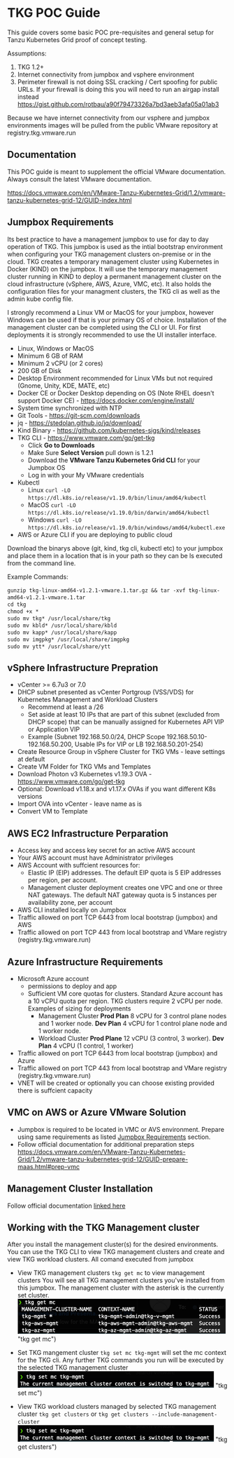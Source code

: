 # TKG POC Guide
This guide covers some basic POC pre-requisites and general setup for Tanzu Kubernetes Grid proof of concept testing.

Assumptions:

1. TKG 1.2+
3. Internet connectivity from jumpbox and vsphere environment
4. Perimeter firewall is not doing SSL cracking / Cert spoofing for public URLs.  If your firewall is doing this you will need to run an airgap install instead https://gist.github.com/rotbau/a90f79473326a7bd3aeb3afa05a01ab3

Because we have internet connectivity from our vsphere and jumpbox environments images will be pulled from the public VMware repository at registry.tkg.vmware.run

## Documentation

This POC guide is meant to supplement the official VMware documentation.  Always consult the latest VMware documentation.

https://docs.vmware.com/en/VMware-Tanzu-Kubernetes-Grid/1.2/vmware-tanzu-kubernetes-grid-12/GUID-index.html

## Jumpbox Requirements

Its best practice to have a management jumpbox to use for day to day operation of TKG.  This jumpbox is used as the intial bootstrap environment when configuring your TKG management clusters on-premise or in the cloud.  TKG creates a temporary management cluster using Kubernetes in Docker (KIND) on the jumpbox.  It will use the temporary management cluster running in KIND to deploy a permanent management cluster on the cloud infrastructure (vSphere, AWS, Azure, VMC, etc).  It also holds the configuration files for your managment clusters, the TKG cli as well as the admin kube config file.

I strongly recommend a Linux VM or MacOS for your jumpbox, however Windows can be used if that is your primary OS of choice.  Installation of the management cluster can be completed using the CLI or UI.  For first deployments it is strongly recommended to use the UI installer interface. 

- Linux, Windows or MacOS 
- Minimum 6 GB of RAM
- Minimum 2 vCPU (or 2 cores)
- 200 GB of Disk
- Desktop Environment recommended for Linux VMs but not required (Gnome, Unity, KDE, MATE, etc)
- Docker CE or Docker Desktop depending on OS (Note RHEL doesn't support Docker CE) - https://docs.docker.com/engine/install/
- System time synchronized with NTP
- Git Tools - https://git-scm.com/downloads
- jq - https://stedolan.github.io/jq/download/
- Kind Binary - https://github.com/kubernetes-sigs/kind/releases
- TKG CLI - https://www.vmware.com/go/get-tkg 
    - Click **Go to Downloads**
    - Make Sure **Select Version** pull down is 1.2.1
    - Download the **VMware Tanzu Kubernetes Grid CLI** for your Jumpbox OS
    - Log in with your My VMware credentials
- Kubectl 
    - Linux `curl -LO https://dl.k8s.io/release/v1.19.0/bin/linux/amd64/kubectl`
    - MacOS `curl -LO https://dl.k8s.io/release/v1.19.0/bin/darwin/amd64/kubectl`
    - Windows `curl -LO https://dl.k8s.io/release/v1.19.0/bin/windows/amd64/kubectl.exe`
- AWS or Azure CLI if you are deploying to public cloud

Download the binarys above (git, kind, tkg cli, kubectl etc) to your jumpbox and place them in a location that is in your path so they can be ls
executed from the command line.

Example Commands:
```
gunzip tkg-linux-amd64-v1.2.1-vmware.1.tar.gz && tar -xvf tkg-linux-amd64-v1.2.1-vmware.1.tar
cd tkg
chmod +x *
sudo mv tkg* /usr/local/share/tkg
sudo mv kbld* /usr/local/share/kbld
sudo mv kapp* /usr/local/share/kapp
sudo mv imgpkg* /usr/local/share/imgpkg
sudo mv ytt* /usr/local/share/ytt
```
## vSphere Infrastructure Prepration

- vCenter >= 6.7u3 or 7.0
- DHCP subnet presented as vCenter Portgroup (VSS/VDS) for Kubernetes Management and Workload Clusters
    - Recommend at least a /26
    - Set aside at least 10 IPs that are part of this subnet (excluded from DHCP scope) that can be manually assigned for Kubernetes API VIP or Application VIP
    - Example (Subnet 192.168.50.0/24, DHCP Scope 192.168.50.10-192.168.50.200, Usable IPs for VIP or LB 192.168.50.201-254)
- Create Resource Group in vSphere Cluster for TKG VMs - leave settings at default
- Create VM Folder for TKG VMs and Templates 
- Download Photon v3 Kubernetes v1.19.3 OVA - https://www.vmware.com/go/get-tkg
- Optional: Download v1.18.x and v1.17.x OVAs if you want different K8s versions
- Import OVA into vCenter - leave name as is
- Convert VM to Template

## AWS EC2 Infrastructure Perparation

- Access key and access key secret for an active AWS account
- Your AWS account must have Administrator privileges
- AWS Account with suffcient resources for:
    - Elastic IP (EIP) addresses. The default EIP quota is 5 EIP addresses per region, per account.
    - Management cluster deployment creates one VPC and one or three NAT gateways. The default NAT gateway quota is 5 instances per availability zone, per account
- AWS CLI installed locally on  Jumpbox
- Traffic allowed on port TCP 6443 from local bootstrap (jumpbox) and AWS
- Traffic allowed on port TCP 443 from local bootstrap and VMare registry (registry.tkg.vmware.run)

## Azure Infrastructure Requirements

- Microsoft Azure account
    - permissions to deploy and app
    - Sufficient VM core quotas for clusters.  Standard Azure account has a 10 vCPU quota per region.  TKG clusters require 2 vCPU per node.  Examples of sizing for deployments
        - Management Cluster **Prod Plan** 8 vCPU for 3 control plane nodes and 1 worker node.  **Dev Plan** 4 vCPU for 1 control plane node and 1 worker node.
        - Workload Cluster **Prod Plane** 12 vCPU (3 control, 3 worker).  **Dev Plan** 4 vCPU (1 control, 1 worker)
- Traffic allowed on port TCP 6443 from local bootstrap (jumpbox) and Azure
- Traffic allowed on port TCP 443 from local bootstrap and VMare registry (registry.tkg.vmware.run)
- VNET will be created or optionally you can choose existing provided there is suffcient capacity

## VMC on AWS or Azure VMware Solution

- Jumpbox is required to be located in VMC or AVS environment.  Prepare using same requirements as listed [Jumpbox Requirements](#jumpbox-requirements) section.
- Follow official documentation for additional preparation steps https://docs.vmware.com/en/VMware-Tanzu-Kubernetes-Grid/1.2/vmware-tanzu-kubernetes-grid-12/GUID-prepare-maas.html#prep-vmc

## Management Cluster Installation

Follow official documentation [linked here](#documentation)

## Working with the TKG Management cluster

After you install the management cluster(s) for the desired environments.  You can use the TKG CLI to view TKG management clusters and create and view TKG workload clusters. All comand executed from jumpbox  

- View TKG management clusters
    `tkg get mc` to view management clusters
    You will see all TKG management clusters you've installed from this jumpbox.  The management cluster with the asterisk is the currently set cluster.
    ![alt text](https://github.com/rotbau/tkg-multicloud-poc/blob/master/img/tkg-get-mc.png) "tkg get mc")

- Set TKG mangement cluster 
    `tkg set mc tkg-mgmt` will set the mc context for the TKG cli.  Any further TKG commands you run will be executed by the selected TKG management cluster
    ![alt text](https://github.com/rotbau/tkg-multicloud-poc/blob/master/img/tkg-set-mc.png) "tkg set mc")

- View TKG workload clusters managed by selected TKG management cluster
    `tkg get clusters` or `tkg get clusters --include-management-cluster`
    ![alt text](https://github.com/rotbau/tkg-multicloud-poc/blob/master/img/tkg-set-mc.png) "tkg get clusters")